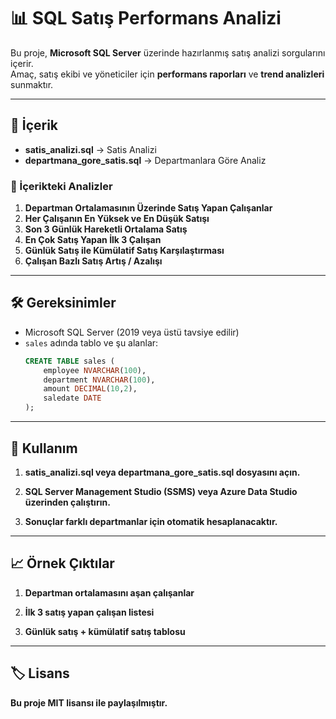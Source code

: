 # 📊 SQL Satış Performans Analizi

Bu proje, **Microsoft SQL Server** üzerinde hazırlanmış satış analizi sorgularını içerir.  
Amaç, satış ekibi ve yöneticiler için **performans raporları** ve **trend analizleri** sunmaktır.  

---

## 📂 İçerik

- **satis_analizi.sql** → Satis Analizi
- **departmana_gore_satis.sql** → Departmanlara Göre Analiz

### 🔎 İçerikteki Analizler

1. **Departman Ortalamasının Üzerinde Satış Yapan Çalışanlar**  
2. **Her Çalışanın En Yüksek ve En Düşük Satışı**  
3. **Son 3 Günlük Hareketli Ortalama Satış**  
4. **En Çok Satış Yapan İlk 3 Çalışan**  
5. **Günlük Satış ile Kümülatif Satış Karşılaştırması**  
6. **Çalışan Bazlı Satış Artış / Azalışı**  

---

## 🛠 Gereksinimler

- Microsoft SQL Server (2019 veya üstü tavsiye edilir)
- `sales` adında tablo ve şu alanlar:
  ```sql
  CREATE TABLE sales (
      employee NVARCHAR(100),
      department NVARCHAR(100),
      amount DECIMAL(10,2),
      saledate DATE
  );

---

## 🚀 Kullanım

1. **satis_analizi.sql veya **departmana_gore_satis.sql** dosyasını açın.**

2. **SQL Server Management Studio (SSMS) veya Azure Data Studio üzerinden çalıştırın.**

3. **Sonuçlar farklı departmanlar için otomatik hesaplanacaktır.**

---

## 📈 Örnek Çıktılar

1. **Departman ortalamasını aşan çalışanlar**

2. **İlk 3 satış yapan çalışan listesi**

3. **Günlük satış + kümülatif satış tablosu**

---

## 🏷 Lisans

**Bu proje MIT lisansı ile paylaşılmıştır.**